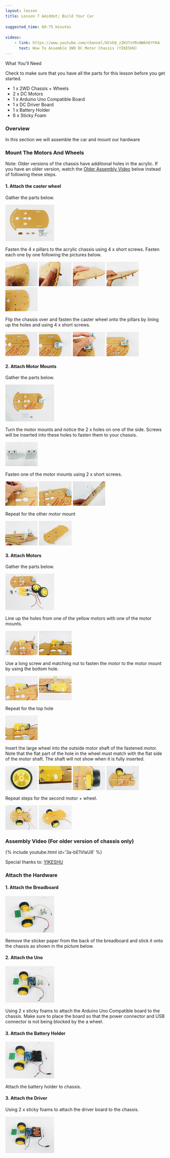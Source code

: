 ```yaml
---
layout: lesson
title: Lesson 7 &middot; Build Your Car

suggested_time: 60-75 minutes  

videos:
    - link: https://www.youtube.com/channel/UCnhQ_zZHJToYRvNWkhEYYKA
      text: How To Assemble 2WD DC Motor Chassis (YIKESHU)
---
```


What You'll Need

Check to make sure that you have all the parts for this lesson before you get started. 

- 1 x 2WD Chassis + Wheels
- 2 x DC Motors
- 1 x Arduino Uno Compatible Board
- 1 x DC Driver Board
- 1 x Battery Holder
- 6 x Sticky Foam

### Overview

In this section we will assemble the car and mount our hardware

### Mount The Motors And Wheels

Note: Older versions of the chassis have additional holes in the acrylic.  If you have an older version, watch the [Older Assembly Video](#assembly-video-(for-older-version-of-chassis-only)) below instead of following these steps.

#### 1. Attach the caster wheel

Gather the parts below.

<img src="1a.jpg" style="zoom:15%;" class="image center" />

Fasten the 4 x pillars to the acrylic chassis using 4 x short screws.  Fasten each one by one following the pictures below.

<img src="1b.jpg" style="zoom:10%;" class="image center" />

<img src="1c.jpg" style="zoom:10%;" class="image center" />

<img src="1d.jpg" style="zoom:10%;" class="image center" />

<img src="1e.jpg" style="zoom:10%;" class="image center" />

<img src="1f.jpg" style="zoom:10%;" class="image center" />

Flip the chassis over and fasten the caster wheel onto the pillars by lining up the holes and using 4 x short screws.

<img src="1g.jpg" style="zoom:10%;" class="image center" />

<img src="1h.jpg" style="zoom:10%;" class="image center" />

<img src="1i.jpg" style="zoom:10%;" class="image center" />

<img src="1j.jpg" style="zoom:10%;" class="image center" />

#### 2. Attach Motor Mounts

Gather the parts below.

<img src="2a.jpg" style="zoom:15%;" class="image center" />

Turn the motor mounts and notice the 2 x holes on one of the side.  Screws will be inserted into these holes to fasten them to your chassis.

<img src="2b.jpg" style="zoom:10%;" class="image center" />

Fasten one of the motor mounts using 2 x short screws.

<img src="2c.jpg" style="zoom:10%;" class="image center" />

<img src="2d.jpg" style="zoom:10%;" class="image center" />

<img src="2e.jpg" style="zoom:10%;" class="image center" />

Repeat for the other motor mount

<img src="2f.jpg" style="zoom:10%;" class="image center" />

<img src="2g.jpg" style="zoom:10%;" class="image center" />

#### 3. Attach Motors

Gather the parts below.

<img src="3a.jpg" style="zoom:15%;" class="image center" />

Line up the holes from one of the yellow motors with one of the motor mounts.

<img src="3c.jpg" style="zoom:10%;" class="image center" />

<img src="3b.jpg" style="zoom:10%;" class="image center" />

Use a long screw and matching nut to fasten the motor to the motor mount by using the bottom hole.  

<img src="3d.jpg" style="zoom:10%;" class="image center" />

<img src="3e.jpg" style="zoom:10%;" class="image center" />

Repeat for the top hole

<img src="3f.jpg" style="zoom:10%;" class="image center" />

Insert the large wheel into the outside motor shaft of the fastened motor.  Note that the flat part of the hole in the wheel must match with the flat side of the motor shaft.  The shaft will not show when it is fully inserted.

<img src="3g.jpg" style="zoom:10%;" class="image center" />

<img src="3h.jpg" style="zoom:10%;" class="image center" />

<img src="3i.jpg" style="zoom:10%;" class="image center" />

<img src="3j.jpg" style="zoom:10%;" class="image center" />

Repeat steps for the second motor + wheel.

<img src="3k.jpg" style="zoom:10%;" class="image center" />

<img src="3l.jpg" style="zoom:10%;" class="image center" />

### Assembly Video (For older version of chassis only)

{% include youtube.html id='3a-bE1VlaU8' %}

Special thanks to: [YIKESHU](https://www.youtube.com/channel/UCnhQ_zZHJToYRvNWkhEYYKA)

### Attach the Hardware

#### 1. Attach the Breadboard

<img src="fig_7_ (2).jpg" style="zoom:15%;" class="image center" />

Remove the sticker paper from the back of the breadboard and stick it onto the chassis as shown in the picture below.

#### 2. Attach the Uno

<img src="fig_7_ (3).jpg" style="zoom:15%;" class="image center" />

Using 2 x sticky foams to attach the Arduino Uno Compatible board to the chassis.  Make sure to place the board so that the power connector and USB connector is not being blocked by the a wheel.

#### 3. Attach the Battery Holder

<img src="fig_7_ (4).jpg" style="zoom:15%;" class="image center" />

Attach the battery holder to chassis.

#### 3. Attach the Driver

Using 2 x sticky foams to attach the driver board to the chassis.

<img src="fig_7_ (8).jpg" style="zoom:15%;" class="image center" />

